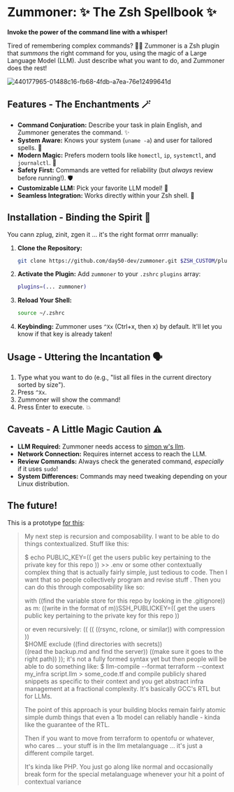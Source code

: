
# Zummoner: ✨ The Zsh Spellbook ✨

**Invoke the power of the command line with a whisper!**

Tired of remembering complex commands? 🧙‍♂️ Zummoner is a Zsh plugin that *summons* the right command for you, using the magic of a Large Language Model (LLM). Just describe what you want to do, and Zummoner does the rest!

![440177965-01488c16-fb68-4fdb-a7ea-76e12499641d](https://github.com/user-attachments/assets/e272d159-66c9-445a-8f82-4f545a5ddae6)


## Features - The Enchantments 🪄

* **Command Conjuration:** Describe your task in plain English, and Zummoner generates the command. ✨
* **System Aware:** Knows your system (`uname -a`) and user for tailored spells. 🤖
* **Modern Magic:** Prefers modern tools like `homectl`, `ip`, `systemctl`, and `journalctl`. 🚀
* **Safety First:** Commands are vetted for reliability (but *always* review before running!). 🛡️
* **Customizable LLM:** Pick your favorite LLM model! 🧠
* **Seamless Integration:** Works directly within your Zsh shell. 🐚

## Installation - Binding the Spirit 🔗
You cann zplug, zinit, zgen it ... it's the right format orrrr manually:

1. **Clone the Repository:**

   ```bash
   git clone https://github.com/day50-dev/zummoner.git $ZSH_CUSTOM/plugins/zummoner
   ```

2. **Activate the Plugin:** Add `zummoner` to your `.zshrc` `plugins` array:

   ```zsh
   plugins=(... zummoner)
   ```

3. **Reload Your Shell:**

   ```bash
   source ~/.zshrc
   ```

4. **Keybinding:**  Zummoner uses `^Xx` (Ctrl+x, then x) by default.  It'll let you know if that key is already taken!

## Usage - Uttering the Incantation 🗣️

1. Type what you want to do (e.g., "list all files in the current directory sorted by size").
2. Press `^Xx`.
3. Zummoner will show the command!
4. Press Enter to execute. 💥

## Caveats - A Little Magic Caution ⚠️

* **LLM Required:** Zummoner needs access to [simon w's llm](https://github.com/simonw/llm).
* **Network Connection:**  Requires internet access to reach the LLM.
* **Review Commands:** Always check the generated command, *especially* if it uses `sudo`!
* **System Differences:** Commands may need tweaking depending on your Linux distribution. 

## The future!

This is a prototype [for this](https://news.ycombinator.com/item?id=44112949):

<blockquote>
 My next step is recursion and composability. I want to be able to do things contextualized. Stuff like this:

  $ echo PUBLIC_KEY=(( get the users public key pertaining to the private key for this repo )) >> .env
or some other contextually complex thing that is actually fairly simple, just tedious to code. Then I want that <as the code> so people collectively program and revise stuff <at that level as the language>.
 Then you can do this through composability like so:

 with ((find the variable store for this repo by looking in the .gitignore)) as m:
      ((write in the format of m))SSH_PUBLICKEY=(( get the users public key pertaining to the private key for this repo ))
      
or even recursively:
    (( 
      (( 
        ((rsync, rclone, or similar)) with compression 
      ))  
        $HOME exclude ((find directories with secrets))         
        ((read the backup.md and find the server)) 
        ((make sure it goes to the right path))
    ));
it's not a fully formed syntax yet but then people will be able to do something like:
    $ llm-compile --format terraform --context my_infra script.llm > some_code.tf
and compile publicly shared snippets as specific to their context and you get abstract infra management at a fractional complexity.
It's basically GCC's RTL but for LLMs.

The point of this approach is your building blocks remain fairly atomic simple dumb things that even a 1b model can reliably handle - kinda like the guarantee of the RTL.

Then if you want to move from terraform to opentofu or whatever, who cares ... your stuff is in the llm metalanguage ... it's just a different compile target.

It's kinda like PHP. You just go along like normal and occasionally break form for the special metalanguage whenever your hit a point of contextual variance
</blockquote>
